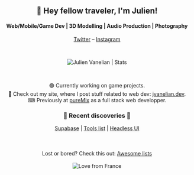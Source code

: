 <h2 align="center">👋 Hey fellow traveler, I'm Julien!</h2>
<h4 align="center">Web/Mobile/Game Dev | 3D Modelling | Audio Production | Photography</h4>

<p align="center">
  <a href="https://twitter.com/julienvanelian">Twitter</a> – 
  <a href="https://www.instagram.com/julienvanelian/">Instagram</a>
</p>

<br/>
  
<p align="center">
  <img align="center" alt="Julien Vanelian | Stats" src="https://github-readme-stats.vercel.app/api?username=julienvanelian&show_icons=true&theme=dracula"/>
</p>

<br/>

<p align="center">
  🟢 Currently working on game projects.<br/>
  📢 Check out my site, where I post stuff related to web dev: <a href="https://jvanelian.dev">jvanelian.dev</a>.<br/>
  ⌨ Previously at <a href="https://puremix.net">pureMix</a> as a full stack web developper.
</p>

<h3 align="center">🌟 Recent discoveries 🌟</h3>

<p align="center">
  <a href="https://supabase.io">Supabase</a> | 
  <a href="https://github.com/everestpipkin/tools-list">Tools list</a> | 
  <a href="https://headlessui.dev/">Headless UI</a>
  <br/>
  <br/>
  <br/>
  <br/>
  Lost or bored? Check this out: <a href="https://github.com/sindresorhus/awesome">Awesome lists</a>
  <br/>
  <br/>
  <img align="center" alt="Love from France" src="https://img.shields.io/badge/%E2%9D%A4%EF%B8%8F-%20from%20France-red?style=for-the-badge"/>
</p>

